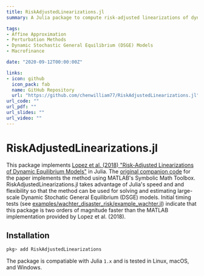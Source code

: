 ```yaml
---
title: RiskAdjustedLinearizations.jl
summary: A Julia package to compute risk-adjusted linearizations of dynamic economic models around the stochastic steady state

tags:
- Affine Approximation
- Perturbation Methods
- Dynamic Stochastic General Equilibrium (DSGE) Models
- Macrofinance

date: "2020-09-12T00:00:00Z"

links:
- icon: github
  icon_pack: fab
  name: GitHub Repository
  url: "https://github.com/chenwilliam77/RiskAdjustedLinearizations.jl"
url_code: ""
url_pdf: ""
url_slides: ""
url_video: ""
---
```


# RiskAdjustedLinearizations.jl

This package implements [Lopez et al. (2018) "Risk-Adjusted Linearizations of Dynamic Equilibrium Models"](https://ideas.repec.org/p/bfr/banfra/702.html) in Julia. The [original companion code](https://github.com/fvazquezgrande/gen_affine) for the paper implements the method using MATLAB's Symbolic Math Toolbox. RiskAdjustedLinearizations.jl takes advantage of Julia's speed and and flexibility so that the method can be used for solving and estimating large-scale Dynamic Stochatic General Equilibrium (DSGE) models. Initial timing tests (see [examples/wachter_disaster_risk/example_wachter.jl](https://github.com/chenwilliam77/RiskAdjustedLinearizations/tree/master/examples/wachter_disaster_risk/example_wachter.jl)) indicate that this package is two orders of magnitude faster than the MATLAB implementation provided by Lopez et al. (2018).



## Installation

```julia
pkg> add RiskAdjustedLinearizations
```

The package is compatiable with Julia `1.x` and is tested in Linux, macOS, and Windows.
